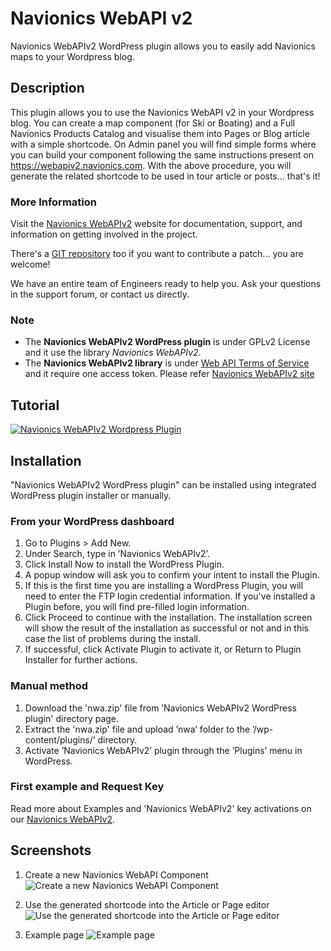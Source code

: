# Navionics WebAPI v2
Navionics WebAPIv2 WordPress plugin allows you to easily add Navionics maps to your Wordpress blog.

## Description

This plugin allows you to use the Navionics WebAPI v2 in your Wordpress blog.
You can create a map component (for Ski or Boating) and a Full Navionics Products Catalog and visualise them into Pages or Blog article with a simple shortcode.
On Admin panel you will find simple forms where you can build your component following the same instructions present on https://webapiv2.navionics.com.
With the above procedure, you will generate the related shortcode to be used in tour article or posts... that's it!

### More Information 
Visit the <a href="https://webapiv2.navionics.com">Navionics WebAPIv2</a> website for documentation, support, and information on getting involved in the project.

There's a [GIT repository](https://github.com/Navionics/webapi_wordpress_plugin) too if you want to contribute a patch... you are welcome!

We have an entire team of  Engineers ready to help you. Ask your questions in the support forum, or contact us directly.

### Note 
* The **Navionics WebAPIv2 WordPress plugin** is under GPLv2 License and it use the library *Navionics WebAPIv2*.
* The **Navionics WebAPIv2 library** is under <a href="https://www.navionics.com/en/webapi-download">Web API Terms of Service</a> and it require one access token. Please refer  <a href="https://webapiv2.navionics.com">Navionics WebAPIv2 site</a>

## Tutorial
[![Navionics WebAPIv2 Wordpress Plugin](https://img.youtube.com/vi/1OHA-JDK6QU/0.jpg)](https://www.youtube.com/watch?v=1OHA-JDK6QU "Navionics WebAPIv2 Wordpress Plugin ")

## Installation
"Navionics WebAPIv2 WordPress plugin" can be installed using integrated WordPress plugin installer or manually.

### From your WordPress dashboard
1. Go to Plugins > Add New.
2. Under Search, type in ’Navionics WebAPIv2’.
3. Click Install Now to install the WordPress Plugin.
4. A popup window will ask you to confirm your intent to install the Plugin.
5. If this is the first time you are installing a WordPress Plugin, you will need to enter the FTP login credential information. If you've installed a Plugin before, you will find pre-filled login information.
6. Click Proceed to continue with the installation. The installation screen will show the result of the installation as successful or not and in this case the list of problems during the install.
7. If successful, click Activate Plugin to activate it, or Return to Plugin Installer for further actions.

### Manual method
1. Download the 'nwa.zip' file  from ’Navionics WebAPIv2 WordPress plugin' directory page.
2. Extract the 'nwa.zip' file and upload ’nwa’ folder to the ’/wp-content/plugins/’ directory.
3. Activate ’Navionics WebAPIv2’ plugin through the ’Plugins’ menu in WordPress.

### First example and Request Key
Read more about Examples and 'Navionics WebAPIv2' key activations on our <a href="https://webapiv2.navionics.com/index-api.html">Navionics WebAPIv2</a>.

## Screenshots

1. Create a new Navionics WebAPI Component
![Create a new Navionics WebAPI Component](https://ps.w.org/nwa/assets/screenshot-1.png)

1. Use the generated shortcode into the Article or Page editor
![Use the generated shortcode into the Article or Page editor](https://ps.w.org/nwa/assets/screenshot-2.png)

1. Example page
![Example page](https://ps.w.org/nwa/assets/screenshot-3.png)
